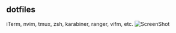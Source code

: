## dotfiles
iTerm, nvim, tmux, zsh, karabiner, ranger, vifm, etc.
![ScreenShot](https://i.imgur.com/1o2eXvP.png)

